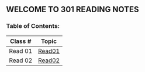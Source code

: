 ## WELCOME TO 301 READING NOTES
### Table of Contents:
| Class # | Topic |
| ------- | ----- |
|Read 01 | [Read01](301read1.md)|
|Read 02 | [Read02](301read2.md) |